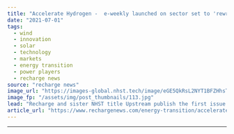 ```yaml
---
title: "Accelerate Hydrogen -  e-weekly launched on sector set to 'rewrite global energy map'"
date: "2021-07-01"
tags: 
  - wind
  - innovation
  - solar
  - technology
  - markets
  - energy transition
  - power players
  - recharge news
source: "recharge news"
image_url: "https://images-global.nhst.tech/image/eGE5QkRsL2NYT1BFZHhsTnJsQ1RKVm5CRjYyTlhtdDNUZUw4MDhaVjBFMD0=/nhst/binary/e00c333d3f0ffc422445eac244228087"
image_fp: "/assets/img/post_thumbnails/113.jpg"
lead: "Recharge and sister NHST title Upstream publish the first issue of new e-newsletter that will 'separate hype from the hard truths' in the rapidly evolving global H2 market"
article_url: "https://www.rechargenews.com/energy-transition/accelerate-hydrogen-e-weekly-launched-on-sector-set-to-rewrite-global-energy-map/2-1-1033328"
---
```


---
